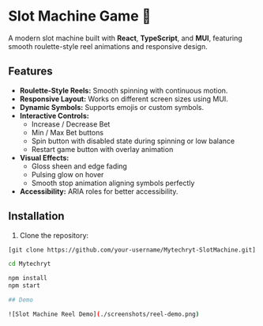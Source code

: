 # Slot Machine Game 🎰

A modern slot machine built with **React**, **TypeScript**, and **MUI**, featuring smooth roulette-style reel animations and responsive design.

## Features

- **Roulette-Style Reels:** Smooth spinning with continuous motion.
- **Responsive Layout:** Works on different screen sizes using MUI.
- **Dynamic Symbols:** Supports emojis or custom symbols.
- **Interactive Controls:**
  - Increase / Decrease Bet
  - Min / Max Bet buttons
  - Spin button with disabled state during spinning or low balance
  - Restart game button with overlay animation
- **Visual Effects:** 
  - Gloss sheen and edge fading
  - Pulsing glow on hover
  - Smooth stop animation aligning symbols perfectly
- **Accessibility:** ARIA roles for better accessibility.

## Installation

1. Clone the repository:

```bash
[git clone https://github.com/your-username/Mytechryt-SlotMachine.git]

cd Mytechryt

npm install
npm start

## Demo

![Slot Machine Reel Demo](./screenshots/reel-demo.png)

